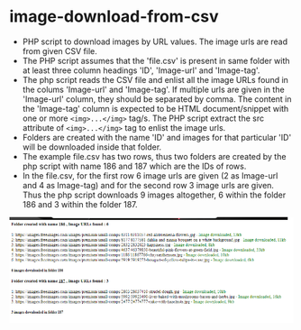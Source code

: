 # image-download-from-csv
- PHP script to download images by URL values. The image urls are read from given CSV file.
- The PHP script assumes that the 'file.csv' is present in same folder with at least three column headings 'ID', 'Image-url' and 'Image-tag'.
- The php script reads the CSV file and enlist all the image URLs found in the colums 'Image-url' and 'Image-tag'. If multiple urls are given in the 'Image-url' column, they should be separated by comma. The content in the 'Image-tag' column is expected to be HTML document/snippet with one or more `<img>...</img>` tag/s. The PHP script extract the src attribute of `<img>...</img>` tag to enlist the image urls.   
- Folders are created with the name 'ID' and images for that particular 'ID' will be downloaded inside that folder.
- The example file.csv has two rows, thus two folders are created by the php script with name 186 and 187 which are the IDs of rows.
- In the file.csv, for the first row 6 image urls are given (2 as Image-url and 4 as Image-tag) and for the second row 3 image urls are given. Thus the php script downloads 9 images altogether, 6 within the folder 186 and 3 within the folder 187.

![Output](https://github.com/cregmi/image-download-from-csv/blob/master/output.png)
